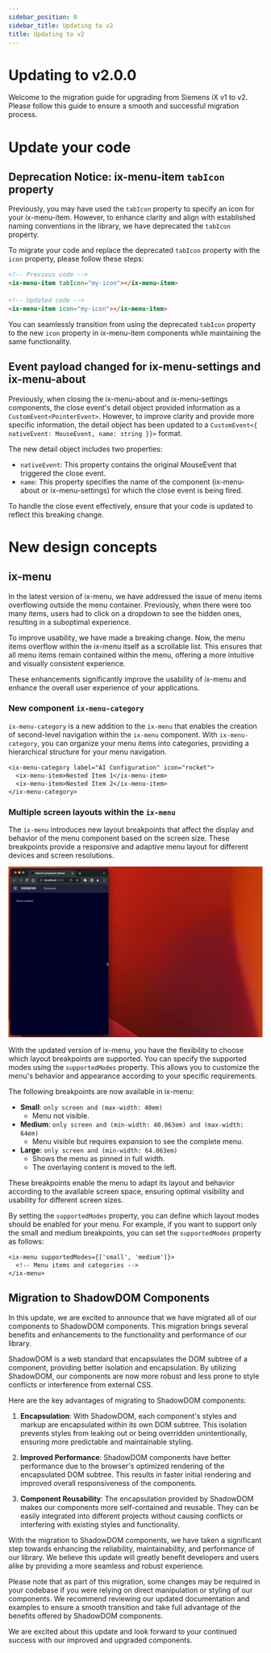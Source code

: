 ```yaml
---
sidebar_position: 0
sidebar_title: Updating to v2
title: Updating to v2
---
```


# Updating to v2.0.0

Welcome to the migration guide for upgrading from Siemens iX v1 to v2.
Please follow this guide to ensure a smooth and successful migration process.

# Update your code

## Deprecation Notice: ix-menu-item `tabIcon` property

Previously, you may have used the `tabIcon` property to specify an icon for your ix-menu-item. However, to enhance clarity and align with established naming conventions in the library, we have deprecated the `tabIcon` property.

To migrate your code and replace the deprecated `tabIcon` property with the `icon` property, please follow these steps:

```html
<!-- Previous code -->
<ix-menu-item tabIcon="my-icon"></ix-menu-item>

<!-- Updated code -->
<ix-menu-item icon="my-icon"></ix-menu-item>
```

You can seamlessly transition from using the deprecated `tabIcon` property to the new `icon` property in ix-menu-item components while maintaining the same functionality.

## Event payload changed for ix-menu-settings and ix-menu-about

Previously, when closing the ix-menu-about and ix-menu-settings components, the close event's detail object provided information as a `CustomEvent<PointerEvent>`. However, to improve clarity and provide more specific information, the detail object has been updated to a `CustomEvent<{ nativeEvent: MouseEvent, name: string }}>` format.

The new detail object includes two properties:

- `nativeEvent`: This property contains the original MouseEvent that triggered the close event.
- `name`: This property specifies the name of the component (ix-menu-about or ix-menu-settings) for which the close event is being fired.

To handle the close event effectively, ensure that your code is updated to reflect this breaking change.


# New design concepts

## ix-menu


In the latest version of ix-menu, we have addressed the issue of menu items overflowing outside the menu container. Previously, when there were too many items, users had to click on a dropdown to see the hidden ones, resulting in a suboptimal experience.

To improve usability, we have made a breaking change. Now, the menu items overflow within the ix-menu itself as a scrollable list. This ensures that all menu items remain contained within the menu, offering a more intuitive and visually consistent experience.

These enhancements significantly improve the usability of ix-menu and enhance the overall user experience of your applications.


### New component `ix-menu-category`

`ix-menu-category` is a new addition to the `ix-menu` that enables the creation of second-level navigation within the `ix-menu` component. With `ix-menu-category`, you can organize your menu items into categories, providing a hierarchical structure for your menu navigation.

```tsx
<ix-menu-category label="AI Configuration" icon="rocket">
  <ix-menu-item>Nested Item 1</ix-menu-item>
  <ix-menu-item>Nested Item 2</ix-menu-item>
</ix-menu-category>
```

### Multiple screen layouts within the `ix-menu`

The `ix-menu` introduces new layout breakpoints that affect the display and behavior of the menu component based on the screen size. These breakpoints provide a responsive and adaptive menu layout for different devices and screen resolutions.

![Menu Layout](capture_layout_feature.gif)

With the updated version of ix-menu, you have the flexibility to choose which layout breakpoints are supported. You can specify the supported modes using the `supportedModes` property. This allows you to customize the menu's behavior and appearance according to your specific requirements.

The following breakpoints are now available in ix-menu:

- **Small**: `only screen and (max-width: 40em)`
  - Menu not visible.
- **Medium**: `only screen and (min-width: 40.063em) and (max-width: 64em)`
  - Menu visible but requires expansion to see the complete menu.
- **Large**: `only screen and (min-width: 64.063em)`
  - Shows the menu as pinned in full width.
  - The overlaying content is moved to the left.

These breakpoints enable the menu to adapt its layout and behavior according to the available screen space, ensuring optimal visibility and usability for different screen sizes.

By setting the `supportedModes` property, you can define which layout modes should be enabled for your menu. For example, if you want to support only the small and medium breakpoints, you can set the `supportedModes` property as follows:

```tsx
<ix-menu supportedModes={['small', 'medium']}>
  <!-- Menu items and categories -->
</ix-menu>
```
## Migration to ShadowDOM Components

In this update, we are excited to announce that we have migrated all of our components to ShadowDOM components. This migration brings several benefits and enhancements to the functionality and performance of our library.

ShadowDOM is a web standard that encapsulates the DOM subtree of a component, providing better isolation and encapsulation. By utilizing ShadowDOM, our components are now more robust and less prone to style conflicts or interference from external CSS.

Here are the key advantages of migrating to ShadowDOM components:

1. **Encapsulation**: With ShadowDOM, each component's styles and markup are encapsulated within its own DOM subtree. This isolation prevents styles from leaking out or being overridden unintentionally, ensuring more predictable and maintainable styling.

2. **Improved Performance**: ShadowDOM components have better performance due to the browser's optimized rendering of the encapsulated DOM subtree. This results in faster initial rendering and improved overall responsiveness of the components.

3. **Component Reusability**: The encapsulation provided by ShadowDOM makes our components more self-contained and reusable. They can be easily integrated into different projects without causing conflicts or interfering with existing styles and functionality.

With the migration to ShadowDOM components, we have taken a significant step towards enhancing the reliability, maintainability, and performance of our library. We believe this update will greatly benefit developers and users alike by providing a more seamless and robust experience.

Please note that as part of this migration, some changes may be required in your codebase if you were relying on direct manipulation or styling of our components. We recommend reviewing our updated documentation and examples to ensure a smooth transition and take full advantage of the benefits offered by ShadowDOM components.

We are excited about this update and look forward to your continued success with our improved and upgraded components.
